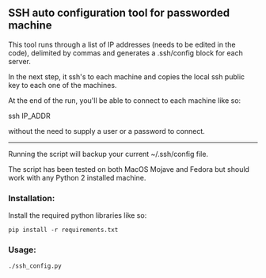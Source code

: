 ## SSH auto configuration tool for passworded machine


This tool runs through a list of IP addresses (needs to be edited in the code),
delimited by commas and generates a .ssh/config block for each server.

In the next step, it ssh's to each machine and copies the local ssh public key to each one of the machines.

At the end of the run, you'll be able to connect to each machine like so:

ssh IP_ADDR

without the need to supply a user or a password to connect.

***

Running the script will backup your current ~/.ssh/config file.

The script has been tested on both MacOS Mojave and Fedora but should work with any Python 2 installed machine.

### Installation:
Install the required python libraries like so:

`pip install -r requirements.txt`

### Usage:
`./ssh_config.py`



